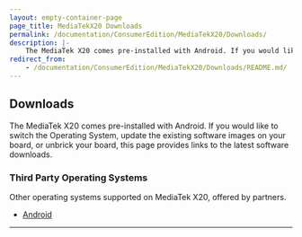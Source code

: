 ```yaml
---
layout: empty-container-page
page_title: MediaTekX20 Downloads
permalink: /documentation/ConsumerEdition/MediaTekX20/Downloads/
description: |-
    The MediaTek X20 comes pre-installed with Android. If you would like to switch the Operating System, update the existing software images on your board, or unbrick your board, this page provides links to the latest software downloads.
redirect_from:
    - /documentation/ConsumerEdition/MediaTekX20/Downloads/README.md/
---
```

## Downloads

The MediaTek X20 comes pre-installed with Android. If you would like to switch the Operating System, update the existing software images on your board, or unbrick your board, this page provides links to the latest software downloads.

### Third Party Operating Systems

Other operating systems supported on MediaTek X20, offered by partners.

- [Android](ThirdParty/AOSP/)

***
